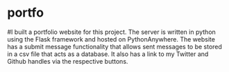 # portfo
#I built a portfolio website for this project. 
The server is written in python using the Flask framework and hosted on PythonAnywhere.
The website has a submit message functionality that allows sent messages to be stored in a csv file that acts as a database.
It also has a link to my Twitter and Github handles via the respective buttons.
